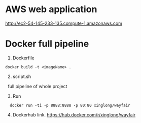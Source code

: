 # AWS web application
http://ec2-54-145-233-135.compute-1.amazonaws.com

# Docker full pipeline

1. Dockerfile
  ```
  docker build -t <imageName> .
  ```
2. script.sh

  &nbsp;&nbsp;full pipeline of whole project
  
3. Run

```
  docker run -ti -p 8888:8888 -p 80:80 xinglong/wayfair
```

4. Dockerhub link. 
https://hub.docker.com/r/xinglong/wayfair
